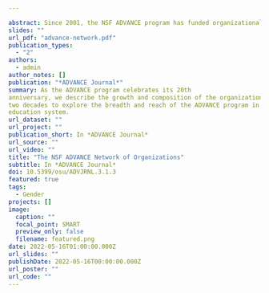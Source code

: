 ```yaml
---

abstract: Since 2001, the NSF ADVANCE program has funded organizational change projects promoting gender equity in academic science, technology, engineering, and mathematics (STEM) fields. The connections between institutions and individuals involved in the ADVANCE program form a network of potential conduits for information sharing on how institutions can better address gender inequities in academic sciences. As the ADVANCE program celebrates its 20th anniversary, we describe the growth and composition of the organizational network over the past two decades to explore the breadth and reach of the ADVANCE program in the U.S. higher education system. We find that through interpersonal and organizational connections, the ADVANCE program has reached more than three times the number of organizations than have been directly funded. Furthermore, we outline several ways in which future ADVANCE awardees and stakeholders can better utilize the existing network structure to expand the knowledge created through the ADVANCE program to a more diverse institutional audience.
slides: ""
url_pdf: "advance-network.pdf"
publication_types:
  - "2"
authors:
  - admin
author_notes: []
publication: "*ADVANCE Journal*"
summary: As the ADVANCE program celebrates its 20th
anniversary, we describe the growth and composition of the organizational network over the past
two decades to explore the breadth and reach of the ADVANCE program in the U.S. higher
education system. 
url_dataset: ""
url_project: ""
publication_short: In *ADVANCE Journal*
url_source: ""
url_video: ""
title: "The NSF ADVANCE Network of Organizations"
subtitle: In *ADVANCE Journal*
doi: 10.5399/osu/ADVJRNL.3.1.3
featured: true
tags:
  - Gender
projects: []
image:
  caption: ""
  focal_point: SMART
  preview_only: false
  filename: featured.png
date: 2022-05-16T01:00:00.000Z
url_slides: ""
publishDate: 2022-05-16T00:00:00.000Z
url_poster: ""
url_code: ""
---
```


